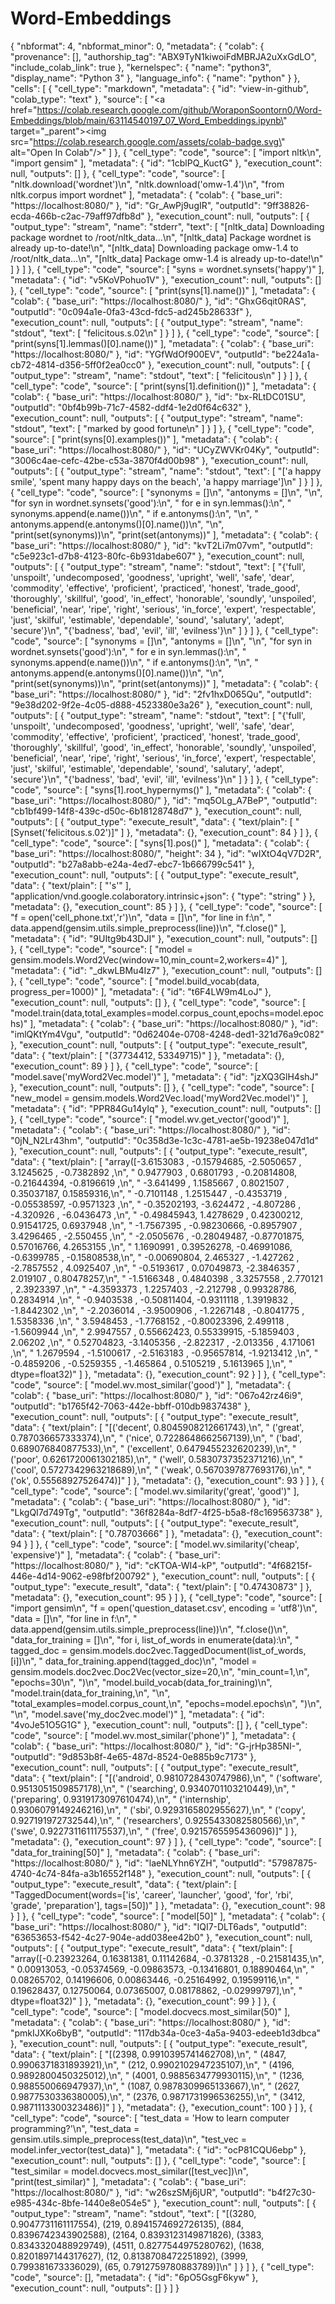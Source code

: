 # Word-Embeddings
{
  "nbformat": 4,
  "nbformat_minor": 0,
  "metadata": {
    "colab": {
      "provenance": [],
      "authorship_tag": "ABX9TyN1kiwoiFdMBRJA2uXxGdLO",
      "include_colab_link": true
    },
    "kernelspec": {
      "name": "python3",
      "display_name": "Python 3"
    },
    "language_info": {
      "name": "python"
    }
  },
  "cells": [
    {
      "cell_type": "markdown",
      "metadata": {
        "id": "view-in-github",
        "colab_type": "text"
      },
      "source": [
        "<a href=\"https://colab.research.google.com/github/WoraponSoontorn0/Word-Embeddings/blob/main/63114540197_07_Word_Embeddings.ipynb\" target=\"_parent\"><img src=\"https://colab.research.google.com/assets/colab-badge.svg\" alt=\"Open In Colab\"/></a>"
      ]
    },
    {
      "cell_type": "code",
      "source": [
        "import nltk\n",
        "import gensim"
      ],
      "metadata": {
        "id": "1cblPQ_KuctG"
      },
      "execution_count": null,
      "outputs": []
    },
    {
      "cell_type": "code",
      "source": [
        "nltk.download('wordnet')\n",
        "nltk.download('omw-1.4')\n",
        "from nltk.corpus import wordnet"
      ],
      "metadata": {
        "colab": {
          "base_uri": "https://localhost:8080/"
        },
        "id": "Gr_AwPj9ugIR",
        "outputId": "9ff38826-ecda-466b-c2ac-79aff97dfb8d"
      },
      "execution_count": null,
      "outputs": [
        {
          "output_type": "stream",
          "name": "stderr",
          "text": [
            "[nltk_data] Downloading package wordnet to /root/nltk_data...\n",
            "[nltk_data]   Package wordnet is already up-to-date!\n",
            "[nltk_data] Downloading package omw-1.4 to /root/nltk_data...\n",
            "[nltk_data]   Package omw-1.4 is already up-to-date!\n"
          ]
        }
      ]
    },
    {
      "cell_type": "code",
      "source": [
        "syns = wordnet.synsets('happy')"
      ],
      "metadata": {
        "id": "v5KoVPohuo1V"
      },
      "execution_count": null,
      "outputs": []
    },
    {
      "cell_type": "code",
      "source": [
        "print(syns[1].name())"
      ],
      "metadata": {
        "colab": {
          "base_uri": "https://localhost:8080/"
        },
        "id": "GhxG6qit0RAS",
        "outputId": "0c094a1e-0fa3-43cd-fdc5-ad245b28633f"
      },
      "execution_count": null,
      "outputs": [
        {
          "output_type": "stream",
          "name": "stdout",
          "text": [
            "felicitous.s.02\n"
          ]
        }
      ]
    },
    {
      "cell_type": "code",
      "source": [
        "print(syns[1].lemmas()[0].name())"
      ],
      "metadata": {
        "colab": {
          "base_uri": "https://localhost:8080/"
        },
        "id": "YGfWdOf900EV",
        "outputId": "be224a1a-cb72-4814-d356-5ff0f2ea0cc0"
      },
      "execution_count": null,
      "outputs": [
        {
          "output_type": "stream",
          "name": "stdout",
          "text": [
            "felicitous\n"
          ]
        }
      ]
    },
    {
      "cell_type": "code",
      "source": [
        "print(syns[1].definition())"
      ],
      "metadata": {
        "colab": {
          "base_uri": "https://localhost:8080/"
        },
        "id": "bx-RLtDC01SU",
        "outputId": "0bf4b99b-71c7-4582-ddf4-1e2d0f64c632"
      },
      "execution_count": null,
      "outputs": [
        {
          "output_type": "stream",
          "name": "stdout",
          "text": [
            "marked by good fortune\n"
          ]
        }
      ]
    },
    {
      "cell_type": "code",
      "source": [
        "print(syns[0].examples())"
      ],
      "metadata": {
        "colab": {
          "base_uri": "https://localhost:8080/"
        },
        "id": "UCyZWVKr04Ky",
        "outputId": "3006c4ae-cefc-42be-c53a-3870f4d00b98"
      },
      "execution_count": null,
      "outputs": [
        {
          "output_type": "stream",
          "name": "stdout",
          "text": [
            "['a happy smile', 'spent many happy days on the beach', 'a happy marriage']\n"
          ]
        }
      ]
    },
    {
      "cell_type": "code",
      "source": [
        "synonyms = []\n",
        "antonyms = []\n",
        "\n",
        "for syn in wordnet.synsets('good'):\n",
        "  for e in syn.lemmas():\n",
        "    synonyms.append(e.name())\n",
        "    if e.antonyms():\n",
        "\n",
        "      antonyms.append(e.antonyms()[0].name())\n",
        "\n",
        "print(set(synonyms))\n",
        "print(set(antonyms))"
      ],
      "metadata": {
        "colab": {
          "base_uri": "https://localhost:8080/"
        },
        "id": "kvT2Li7m07vm",
        "outputId": "c5e923c1-d7b8-4123-80fc-6b931dabe607"
      },
      "execution_count": null,
      "outputs": [
        {
          "output_type": "stream",
          "name": "stdout",
          "text": [
            "{'full', 'unspoilt', 'undecomposed', 'goodness', 'upright', 'well', 'safe', 'dear', 'commodity', 'effective', 'proficient', 'practiced', 'honest', 'trade_good', 'thoroughly', 'skillful', 'good', 'in_effect', 'honorable', 'soundly', 'unspoiled', 'beneficial', 'near', 'ripe', 'right', 'serious', 'in_force', 'expert', 'respectable', 'just', 'skilful', 'estimable', 'dependable', 'sound', 'salutary', 'adept', 'secure'}\n",
            "{'badness', 'bad', 'evil', 'ill', 'evilness'}\n"
          ]
        }
      ]
    },
    {
      "cell_type": "code",
      "source": [
        "synonyms = []\n",
        "antonyms = []\n",
        "\n",
        "for syn in wordnet.synsets('good'):\n",
        "  for e in syn.lemmas():\n",
        "    synonyms.append(e.name())\n",
        "    if e.antonyms():\n",
        "\n",
        "      antonyms.append(e.antonyms()[0].name())\n",
        "\n",
        "print(set(synonyms))\n",
        "print(set(antonyms))"
      ],
      "metadata": {
        "colab": {
          "base_uri": "https://localhost:8080/"
        },
        "id": "2fv1hxD065Qu",
        "outputId": "9e38d202-9f2e-4c05-d888-4523380e3a26"
      },
      "execution_count": null,
      "outputs": [
        {
          "output_type": "stream",
          "name": "stdout",
          "text": [
            "{'full', 'unspoilt', 'undecomposed', 'goodness', 'upright', 'well', 'safe', 'dear', 'commodity', 'effective', 'proficient', 'practiced', 'honest', 'trade_good', 'thoroughly', 'skillful', 'good', 'in_effect', 'honorable', 'soundly', 'unspoiled', 'beneficial', 'near', 'ripe', 'right', 'serious', 'in_force', 'expert', 'respectable', 'just', 'skilful', 'estimable', 'dependable', 'sound', 'salutary', 'adept', 'secure'}\n",
            "{'badness', 'bad', 'evil', 'ill', 'evilness'}\n"
          ]
        }
      ]
    },
    {
      "cell_type": "code",
      "source": [
        "syns[1].root_hypernyms()"
      ],
      "metadata": {
        "colab": {
          "base_uri": "https://localhost:8080/"
        },
        "id": "mq5OLg_A7BeP",
        "outputId": "cb1bf499-14f8-439c-d50c-6b18128748d7"
      },
      "execution_count": null,
      "outputs": [
        {
          "output_type": "execute_result",
          "data": {
            "text/plain": [
              "[Synset('felicitous.s.02')]"
            ]
          },
          "metadata": {},
          "execution_count": 84
        }
      ]
    },
    {
      "cell_type": "code",
      "source": [
        "syns[1].pos()"
      ],
      "metadata": {
        "colab": {
          "base_uri": "https://localhost:8080/",
          "height": 34
        },
        "id": "wIXtO4qV7D2R",
        "outputId": "b27a8abb-e24a-4ed7-ebc7-1b666799c541"
      },
      "execution_count": null,
      "outputs": [
        {
          "output_type": "execute_result",
          "data": {
            "text/plain": [
              "'s'"
            ],
            "application/vnd.google.colaboratory.intrinsic+json": {
              "type": "string"
            }
          },
          "metadata": {},
          "execution_count": 85
        }
      ]
    },
    {
      "cell_type": "code",
      "source": [
        "f = open('cell_phone.txt','r')\n",
        "data = []\n",
        "for line in f:\n",
        "  data.append(gensim.utils.simple_preprocess(line))\n",
        "f.close()"
      ],
      "metadata": {
        "id": "9UItg9b43DJI"
      },
      "execution_count": null,
      "outputs": []
    },
    {
      "cell_type": "code",
      "source": [
        "model = gensim.models.Word2Vec(window=10,min_count=2,workers=4)"
      ],
      "metadata": {
        "id": "_dkwLBMu4Iz7"
      },
      "execution_count": null,
      "outputs": []
    },
    {
      "cell_type": "code",
      "source": [
        "model.build_vocab(data, progress_per=1000)"
      ],
      "metadata": {
        "id": "t6F4LW9m4LoJ"
      },
      "execution_count": null,
      "outputs": []
    },
    {
      "cell_type": "code",
      "source": [
        "model.train(data,total_examples=model.corpus_count,epochs=model.epochs)"
      ],
      "metadata": {
        "colab": {
          "base_uri": "https://localhost:8080/"
        },
        "id": "imlQKtYm4Vgu",
        "outputId": "0d62404e-0708-4248-ded1-321d76a9c082"
      },
      "execution_count": null,
      "outputs": [
        {
          "output_type": "execute_result",
          "data": {
            "text/plain": [
              "(37734412, 53349715)"
            ]
          },
          "metadata": {},
          "execution_count": 89
        }
      ]
    },
    {
      "cell_type": "code",
      "source": [
        "model.save('myWord2Vec.model')"
      ],
      "metadata": {
        "id": "jzXQ3GlH4shJ"
      },
      "execution_count": null,
      "outputs": []
    },
    {
      "cell_type": "code",
      "source": [
        "new_model = gensim.models.Word2Vec.load('myWord2Vec.model')"
      ],
      "metadata": {
        "id": "PPR84Gu14yIq"
      },
      "execution_count": null,
      "outputs": []
    },
    {
      "cell_type": "code",
      "source": [
        "model.wv.get_vector('good')"
      ],
      "metadata": {
        "colab": {
          "base_uri": "https://localhost:8080/"
        },
        "id": "0jN_N2Lr43hm",
        "outputId": "0c358d3e-1c3c-4781-ae5b-19238e047d1d"
      },
      "execution_count": null,
      "outputs": [
        {
          "output_type": "execute_result",
          "data": {
            "text/plain": [
              "array([-3.6153083 , -0.15794685, -2.5050657 ,  3.1245625 , -0.7382892 ,\n",
              "        0.9477903 ,  0.6801793 , -0.20814808, -0.21644394, -0.8196619 ,\n",
              "       -3.641499  ,  1.1585667 ,  0.8021507 ,  0.35037187,  0.15859316,\n",
              "       -0.7101148 ,  1.2515447 , -0.4353719 , -0.05538597, -0.9571323 ,\n",
              "       -0.35202193, -3.624472  , -4.807286  , -4.320926  , -6.0436473 ,\n",
              "       -0.49845943,  1.4278629 ,  0.42300212,  0.91541725,  0.6937948 ,\n",
              "       -1.7567395 , -0.98230666, -0.8957907 ,  3.4296465 , -2.550455  ,\n",
              "       -2.0505676 , -0.28049487, -0.87701875,  0.57016766,  4.2653155 ,\n",
              "        1.1690991 ,  0.39526278, -0.46991086, -0.6399785 , -0.15808538,\n",
              "       -0.00690804,  2.465327  , -1.427262  , -2.7857552 ,  4.0925407 ,\n",
              "       -0.5193617 ,  0.07049873, -2.3846357 ,  2.019107  ,  0.80478257,\n",
              "       -1.5166348 ,  0.4840398 ,  3.3257558 ,  2.770121  ,  2.3923397 ,\n",
              "       -4.3593373 ,  1.2257403 , -2.212798  ,  0.99328786,  0.2834914 ,\n",
              "       -0.9403538 , -0.50811404, -0.9311118 ,  1.3919832 , -1.8442302 ,\n",
              "       -2.2036014 , -3.9500906 , -1.2267148 , -0.8041775 ,  1.5358336 ,\n",
              "        3.5948453 , -1.7768152 , -0.80023396,  2.499118  , -1.5609944 ,\n",
              "        2.9947557 ,  0.55662423,  0.55339915, -5.1859403 ,  2.06202   ,\n",
              "        0.52704823, -3.1405356 , -2.822317  , -2.013356  ,  4.171061  ,\n",
              "        1.2679594 , -1.5100617 , -2.5163183 , -0.95657814, -1.9213412 ,\n",
              "       -0.4859206 , -0.5259355 , -1.465864  ,  0.5105219 ,  5.1613965 ],\n",
              "      dtype=float32)"
            ]
          },
          "metadata": {},
          "execution_count": 92
        }
      ]
    },
    {
      "cell_type": "code",
      "source": [
        "model.wv.most_similar('good')"
      ],
      "metadata": {
        "colab": {
          "base_uri": "https://localhost:8080/"
        },
        "id": "067o42rz46i9",
        "outputId": "b1765f42-7063-442e-bbff-010db9837438"
      },
      "execution_count": null,
      "outputs": [
        {
          "output_type": "execute_result",
          "data": {
            "text/plain": [
              "[('decent', 0.8045908212661743),\n",
              " ('great', 0.787036657333374),\n",
              " ('nice', 0.7228648662567139),\n",
              " ('bad', 0.689076840877533),\n",
              " ('excellent', 0.6479455232620239),\n",
              " ('poor', 0.6261720061302185),\n",
              " ('well', 0.5830737352371216),\n",
              " ('cool', 0.5727342963218689),\n",
              " ('weak', 0.5670397877693176),\n",
              " ('ok', 0.55568927526474)]"
            ]
          },
          "metadata": {},
          "execution_count": 93
        }
      ]
    },
    {
      "cell_type": "code",
      "source": [
        "model.wv.similarity('great', 'good')"
      ],
      "metadata": {
        "colab": {
          "base_uri": "https://localhost:8080/"
        },
        "id": "LkgQI7d749Tg",
        "outputId": "36f8284a-8df7-4f25-b5a8-f8c169563738"
      },
      "execution_count": null,
      "outputs": [
        {
          "output_type": "execute_result",
          "data": {
            "text/plain": [
              "0.78703666"
            ]
          },
          "metadata": {},
          "execution_count": 94
        }
      ]
    },
    {
      "cell_type": "code",
      "source": [
        "model.wv.similarity('cheap', 'expensive')"
      ],
      "metadata": {
        "colab": {
          "base_uri": "https://localhost:8080/"
        },
        "id": "cKTOA-WI4-kP",
        "outputId": "4f68215f-446e-4d14-9062-e98fbf200792"
      },
      "execution_count": null,
      "outputs": [
        {
          "output_type": "execute_result",
          "data": {
            "text/plain": [
              "0.47430873"
            ]
          },
          "metadata": {},
          "execution_count": 95
        }
      ]
    },
    {
      "cell_type": "code",
      "source": [
        "import gensim\n",
        "f = open('question_dataset.csv', encoding = 'utf8')\n",
        "data = []\n",
        "for line in f:\n",
        "  data.append(gensim.utils.simple_preprocess(line))\n",
        "f.close()\n",
        "data_for_training = []\n",
        "for i, list_of_words in enumerate(data):\n",
        "  tagged_doc = gensim.models.doc2vec.TaggedDocument(list_of_words, [i])\n",
        "  data_for_training.append(tagged_doc)\n",
        "model = gensim.models.doc2vec.Doc2Vec(vector_size=20,\n",
        "min_count=1,\n",
        "epochs=30\n",
        ")\n",
        "model.build_vocab(data_for_training)\n",
        "model.train(data_for_training,\n",
        "\n",
        "total_examples=model.corpus_count,\n",
        "epochs=model.epochs\n",
        ")\n",
        "\n",
        "model.save('my_doc2vec.model')"
      ],
      "metadata": {
        "id": "4voJe51O5G1G"
      },
      "execution_count": null,
      "outputs": []
    },
    {
      "cell_type": "code",
      "source": [
        "model.wv.most_similar('phone')"
      ],
      "metadata": {
        "colab": {
          "base_uri": "https://localhost:8080/"
        },
        "id": "G-jrHp385NI-",
        "outputId": "9d853b8f-4e65-487d-8524-0e885b9c7173"
      },
      "execution_count": null,
      "outputs": [
        {
          "output_type": "execute_result",
          "data": {
            "text/plain": [
              "[('android', 0.9810728430747986),\n",
              " ('software', 0.9513051509857178),\n",
              " ('searching', 0.9340701103210449),\n",
              " ('preparing', 0.9319173097610474),\n",
              " ('internship', 0.9306079149246216),\n",
              " ('sbi', 0.9293165802955627),\n",
              " ('copy', 0.927191972732544),\n",
              " ('researchers', 0.9255433082580566),\n",
              " ('swe', 0.9227311611175537),\n",
              " ('free', 0.9215765595436096)]"
            ]
          },
          "metadata": {},
          "execution_count": 97
        }
      ]
    },
    {
      "cell_type": "code",
      "source": [
        "data_for_training[50]"
      ],
      "metadata": {
        "colab": {
          "base_uri": "https://localhost:8080/"
        },
        "id": "laeNLYhn6YZH",
        "outputId": "57987875-4740-4c74-84fa-a3b16552f148"
      },
      "execution_count": null,
      "outputs": [
        {
          "output_type": "execute_result",
          "data": {
            "text/plain": [
              "TaggedDocument(words=['is', 'career', 'launcher', 'good', 'for', 'rbi', 'grade', 'preparation'], tags=[50])"
            ]
          },
          "metadata": {},
          "execution_count": 98
        }
      ]
    },
    {
      "cell_type": "code",
      "source": [
        "model[50]"
      ],
      "metadata": {
        "colab": {
          "base_uri": "https://localhost:8080/"
        },
        "id": "IQI7-DLT6ads",
        "outputId": "63653653-f542-4c27-904e-add038ee42b0"
      },
      "execution_count": null,
      "outputs": [
        {
          "output_type": "execute_result",
          "data": {
            "text/plain": [
              "array([-0.23923264,  0.16381381,  0.11142684, -0.3781328 , -0.21581435,\n",
              "        0.00913053, -0.05374569, -0.09863573, -0.13416801,  0.18890464,\n",
              "        0.08265702,  0.14196606,  0.00863446, -0.25164992,  0.19599116,\n",
              "        0.19628437,  0.12750064,  0.07365007,  0.08178862, -0.02999797],\n",
              "      dtype=float32)"
            ]
          },
          "metadata": {},
          "execution_count": 99
        }
      ]
    },
    {
      "cell_type": "code",
      "source": [
        "model.docvecs.most_similar(50)"
      ],
      "metadata": {
        "colab": {
          "base_uri": "https://localhost:8080/"
        },
        "id": "pmkIJXKo6byB",
        "outputId": "117db34a-0ce3-4a5a-9403-edeeb1d3dbca"
      },
      "execution_count": null,
      "outputs": [
        {
          "output_type": "execute_result",
          "data": {
            "text/plain": [
              "[(2398, 0.9910395741462708),\n",
              " (4847, 0.9906371831893921),\n",
              " (212, 0.9902102947235107),\n",
              " (4196, 0.9892800450325012),\n",
              " (4001, 0.9885634779930115),\n",
              " (1236, 0.988550066947937),\n",
              " (1087, 0.9878309965133667),\n",
              " (2627, 0.9877530336380005),\n",
              " (2376, 0.9871731996536255),\n",
              " (3412, 0.9871113300323486)]"
            ]
          },
          "metadata": {},
          "execution_count": 100
        }
      ]
    },
    {
      "cell_type": "code",
      "source": [
        "test_data = 'How to learn computer programming?'\n",
        "test_data = gensim.utils.simple_preprocess(test_data)\n",
        "test_vec = model.infer_vector(test_data)"
      ],
      "metadata": {
        "id": "ocP81CQU6ebp"
      },
      "execution_count": null,
      "outputs": []
    },
    {
      "cell_type": "code",
      "source": [
        "test_similar = model.docvecs.most_similar([test_vec])\n",
        "print(test_similar)"
      ],
      "metadata": {
        "colab": {
          "base_uri": "https://localhost:8080/"
        },
        "id": "w26szSMj6jUR",
        "outputId": "b4f27c30-e985-434c-8bfe-1440e8e054e5"
      },
      "execution_count": null,
      "outputs": [
        {
          "output_type": "stream",
          "name": "stdout",
          "text": [
            "[(3280, 0.9047731161117554), (219, 0.8941574692726135), (884, 0.8396742343902588), (2164, 0.8393123149871826), (3383, 0.8343320488929749), (4511, 0.8277544975280762), (1638, 0.8201897144317627), (12, 0.8138708472251892), (3999, 0.799381673336029), (65, 0.7912759780883789)]\n"
          ]
        }
      ]
    },
    {
      "cell_type": "code",
      "source": [],
      "metadata": {
        "id": "6pO5GsgF6kyw"
      },
      "execution_count": null,
      "outputs": []
    }
  ]
}

